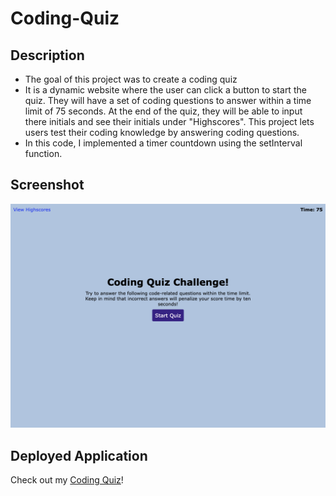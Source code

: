 # Coding-Quiz

## Description

- The goal of this project was to create a coding quiz
- It is a dynamic website where the user can click a button to start the quiz. They will have a set of coding questions to answer within a time limit of 75 seconds. At the end of the quiz, they will be able to input there initials and see their initials under "Highscores".
This project lets users test their coding knowledge by answering coding questions.
- In this code, I implemented a timer countdown using the setInterval function.

## Screenshot
![Coding Quiz screenshot](images/Coding%20Quiz%20Screenshot.png)

## Deployed Application
Check out my [Coding Quiz](https://amandagl1.github.io/Coding-Quiz/)!